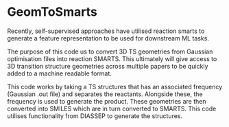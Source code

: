 # GeomToSmarts

Recently, self-supervised approaches have utilised reaction smarts to generate a feature representation to be used for downstream ML tasks.

The purpose of this code us to convert 3D TS geometries from Gaussian optimisation files into reaction SMARTS. This ultimately will give access to 3D transition structure geometries across multiple papers to be quickly added to a machine readable format.

This code works by taking a TS structures that has an associated frequency (Gaussian .out file) and separates the reactants. Alongside these, the frequency is used to generate the product. These geometries are then converted into SMILES which are in turn converted to SMARTS. This code utilises functionality from DIASSEP to generate the structures.

